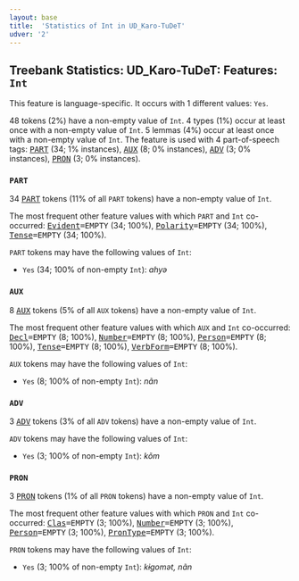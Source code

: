 ```yaml
---
layout: base
title:  'Statistics of Int in UD_Karo-TuDeT'
udver: '2'
---
```


## Treebank Statistics: UD_Karo-TuDeT: Features: `Int`

This feature is language-specific.
It occurs with 1 different values: `Yes`.

48 tokens (2%) have a non-empty value of `Int`.
4 types (1%) occur at least once with a non-empty value of `Int`.
5 lemmas (4%) occur at least once with a non-empty value of `Int`.
The feature is used with 4 part-of-speech tags: <tt><a href="arr_tudet-pos-PART.html">PART</a></tt> (34; 1% instances), <tt><a href="arr_tudet-pos-AUX.html">AUX</a></tt> (8; 0% instances), <tt><a href="arr_tudet-pos-ADV.html">ADV</a></tt> (3; 0% instances), <tt><a href="arr_tudet-pos-PRON.html">PRON</a></tt> (3; 0% instances).

### `PART`

34 <tt><a href="arr_tudet-pos-PART.html">PART</a></tt> tokens (11% of all `PART` tokens) have a non-empty value of `Int`.

The most frequent other feature values with which `PART` and `Int` co-occurred: <tt><a href="arr_tudet-feat-Evident.html">Evident</a></tt><tt>=EMPTY</tt> (34; 100%), <tt><a href="arr_tudet-feat-Polarity.html">Polarity</a></tt><tt>=EMPTY</tt> (34; 100%), <tt><a href="arr_tudet-feat-Tense.html">Tense</a></tt><tt>=EMPTY</tt> (34; 100%).

`PART` tokens may have the following values of `Int`:

* `Yes` (34; 100% of non-empty `Int`): <em>ahyə</em>

### `AUX`

8 <tt><a href="arr_tudet-pos-AUX.html">AUX</a></tt> tokens (5% of all `AUX` tokens) have a non-empty value of `Int`.

The most frequent other feature values with which `AUX` and `Int` co-occurred: <tt><a href="arr_tudet-feat-Decl.html">Decl</a></tt><tt>=EMPTY</tt> (8; 100%), <tt><a href="arr_tudet-feat-Number.html">Number</a></tt><tt>=EMPTY</tt> (8; 100%), <tt><a href="arr_tudet-feat-Person.html">Person</a></tt><tt>=EMPTY</tt> (8; 100%), <tt><a href="arr_tudet-feat-Tense.html">Tense</a></tt><tt>=EMPTY</tt> (8; 100%), <tt><a href="arr_tudet-feat-VerbForm.html">VerbForm</a></tt><tt>=EMPTY</tt> (8; 100%).

`AUX` tokens may have the following values of `Int`:

* `Yes` (8; 100% of non-empty `Int`): <em>nãn</em>

### `ADV`

3 <tt><a href="arr_tudet-pos-ADV.html">ADV</a></tt> tokens (3% of all `ADV` tokens) have a non-empty value of `Int`.

`ADV` tokens may have the following values of `Int`:

* `Yes` (3; 100% of non-empty `Int`): <em>kõm</em>

### `PRON`

3 <tt><a href="arr_tudet-pos-PRON.html">PRON</a></tt> tokens (1% of all `PRON` tokens) have a non-empty value of `Int`.

The most frequent other feature values with which `PRON` and `Int` co-occurred: <tt><a href="arr_tudet-feat-Clas.html">Clas</a></tt><tt>=EMPTY</tt> (3; 100%), <tt><a href="arr_tudet-feat-Number.html">Number</a></tt><tt>=EMPTY</tt> (3; 100%), <tt><a href="arr_tudet-feat-Person.html">Person</a></tt><tt>=EMPTY</tt> (3; 100%), <tt><a href="arr_tudet-feat-PronType.html">PronType</a></tt><tt>=EMPTY</tt> (3; 100%).

`PRON` tokens may have the following values of `Int`:

* `Yes` (3; 100% of non-empty `Int`): <em>kɨgomət, nãn</em>

